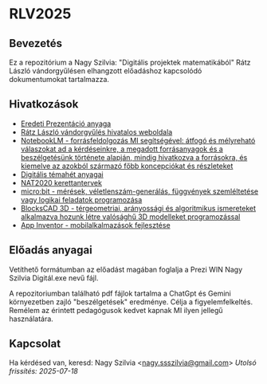 # RLV2025

## Bevezetés

Ez a repozitórium a Nagy Szilvia: "Digitális projektek matematikából" Rátz László vándorgyűlésen elhangzott előadáshoz kapcsolódó dokumentumokat tartalmazza.


## Hivatkozások 

- [Eredeti Prezentáció anyaga](https://prezi.com/p/edit/yborjk3xwycp/)
- [Rátz László vándorgyűlés hivatalos weboldala](https://www.bolyai.hu/rendezvenyek-ratz-laszlo-vandorgyules/)
- [NotebookLM - forrásfeldolgozás MI segítségével: átfogó és mélyreható válaszokat ad a kérdéseinkre, a megadott forrásanyagok és a beszélgetésünk története alapján, mindig hivatkozva a forrásokra, és kiemelve az azokból származó főbb koncepciókat és részleteket](https://notebooklm.google.com/)
- [Digitális témahét anyagai](https://digitalistemahet.hu/temahetrol)
- [NAT2020 kerettantervek](https://www.oktatas.hu/kozneveles/kerettantervek/2020_nat)
- [micro:bit - mérések, véletlenszám-generálás, függvények szemléltetése vagy logikai feladatok programozása](https://microbit.org/)
- [BlocksCAD 3D - térgeometriai, arányossági és algoritmikus ismereteket alkalmazva hozunk létre valósághű 3D modelleket programozással](https://www.blockscad3d.com/editor/)
- [App Inventor - mobilalkalmazások fejlesztése](https://appinventor.mit.edu/)


## Előadás anyagai
Vetíthető formátumban az előadást magában foglalja a Prezi WIN Nagy Szilvia Digitál.exe nevű fájl.

A repozitoriumban található pdf fájlok tartalma a ChatGpt és Gemini környezetben zajló "beszélgetések" eredménye. Célja a figyelemfelkeltés.
Remélem az érintett pedagógusok kedvet kapnak MI ilyen jellegű használatára.

## Kapcsolat

Ha kérdésed van, keresd:
Nagy Szilvia &lt;nagy.ssszilvia@gmail.com&gt;
*Utolsó frissítés: 2025-07-18*
